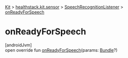 
[Kit](../../../kit.html) > [healthstack.kit.sensor](../index.html) > [SpeechRecognitionListener](index.html) > [onReadyForSpeech](on-ready-for-speech.html)



# onReadyForSpeech



[androidJvm]\
open override fun [onReadyForSpeech](on-ready-for-speech.html)(params: [Bundle](https://developer.android.com/reference/kotlin/android/os/Bundle.html)?)




